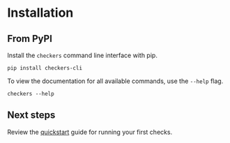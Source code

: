 # Installation

## From PyPI

Install the `checkers` command line interface with pip.

```
pip install checkers-cli
```

To view the documentation for all available commands, use the `--help` flag.

```
checkers --help
```

## Next steps

Review the [quickstart](quickstart.md) guide for running your first checks.
